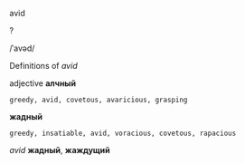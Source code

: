 avid

?

/ˈavəd/

Definitions of _avid_

adjective
**алчный**

    greedy, avid, covetous, avaricious, grasping
**жадный**

    greedy, insatiable, avid, voracious, covetous, rapacious

_avid_
**жадный**, **жаждущий**